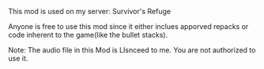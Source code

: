 This mod is used on my server: Survivor's Refuge

Anyone is free to use this mod since it either inclues apporved repacks or code inherent to the game(like the bullet stacks).

Note: The audio file in this Mod is LIsnceed to me. You are not authorized to use it.